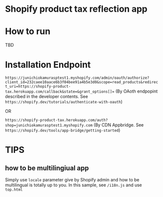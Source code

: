 # Shopify product tax reflection app

# How to run
TBD


# Installation Endpoint
`https://junichiokamurasptest1.myshopify.com/admin/oauth/authorize?client_id=232caee10aace6b3f04bee91a4b5e3d0&scope=read_products&redirect_uri=https://shopify-product-tax.herokuapp.com/callback&state=&grant_options[]=` 
(By OAoth endpopint described in the developer contents. See `https://shopify.dev/tutorials/authenticate-with-oauth`)

OR

`https://shopify-product-tax.herokuapp.com/auth?shop=junichiokamurasptest1.myshopify.com` 
(By CDN Appbridge. See `https://shopify.dev/tools/app-bridge/getting-started`)

# TIPS
## how to be multilingiual app
Simply use `locale` parameter give by Shopify admin and how to be multilingual is totally up to you. 
In this sample, see `/i18n.js` and use `top.html`
